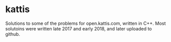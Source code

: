 # kattis

Solutions to some of the problems for open.kattis.com, written in C++. Most solutoins were written late 2017
and early 2018, and later uploaded to github.
